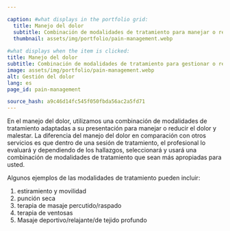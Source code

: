 ```yaml
---

caption: #what displays in the portfolio grid:
  title: Manejo del dolor
  subtitle: Combinación de modalidades de tratamiento para manejar o reducir el dolor y malestar.
  thumbnail: assets/img/portfolio/pain-management.webp
  
#what displays when the item is clicked:
title: Manejo del dolor
subtitle: Combinación de modalidades de tratamiento para gestionar o reducir el dolor y la incomodidad.
image: assets/img/portfolio/pain-management.webp
alt: Gestión del dolor
lang: es
page_id: pain-management

source_hash: a9c46d14fc545f050fbda56ac2a5fd71
---
```

En el manejo del dolor, utilizamos una combinación de modalidades de tratamiento adaptadas a su presentación para manejar o reducir el dolor y malestar. La diferencia del manejo del dolor en comparación con otros servicios es que dentro de una sesión de tratamiento, el profesional lo evaluará y dependiendo de los hallazgos, seleccionará y usará una combinación de modalidades de tratamiento que sean más apropiadas para usted.

Algunos ejemplos de las modalidades de tratamiento pueden incluir:
1. estiramiento y movilidad
2. punción seca
3. terapia de masaje percutido/raspado
4. terapia de ventosas
5. Masaje deportivo/relajante/de tejido profundo